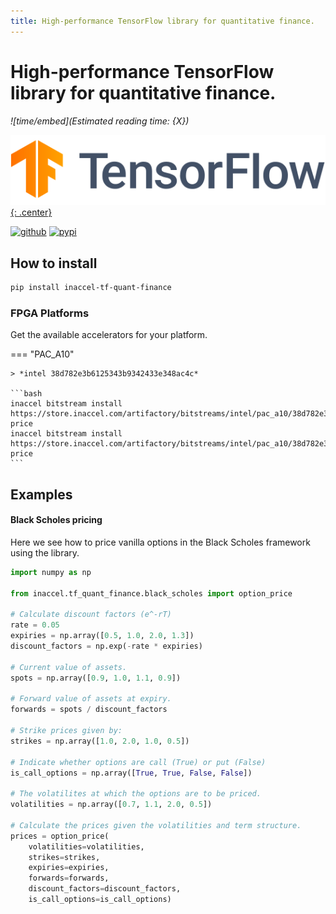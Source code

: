 ```yaml
---
title: High-performance TensorFlow library for quantitative finance.
---
```


# High-performance TensorFlow library for quantitative finance.

*![time/embed](Estimated reading time: {X})*

[![tensorflow](img/tensorflow.png){: .center}](https://tensorflow.org)

[![github](https://img.shields.io/static/v1?logo=GitHub&color=181717&label=GitHub&message=Code&style=for-the-badge)](https://github.com/inaccel/tf-quant-finance)
[![pypi](https://img.shields.io/static/v1?logo=PyPI&color=3775a9&label=PyPI&message=Package&style=for-the-badge)](https://pypi.org/project/inaccel-tf-quant-finance)

## How to install

```bash
pip install inaccel-tf-quant-finance
```

### FPGA Platforms

Get the available accelerators for your platform.

=== "PAC_A10"

	> *intel 38d782e3b6125343b9342433e348ac4c*

	```bash
	inaccel bitstream install https://store.inaccel.com/artifactory/bitstreams/intel/pac_a10/38d782e3b6125343b9342433e348ac4c/com/inaccel/quantitativeFinance/blackScholes/1.0/1binary-price
	inaccel bitstream install https://store.inaccel.com/artifactory/bitstreams/intel/pac_a10/38d782e3b6125343b9342433e348ac4c/com/inaccel/quantitativeFinance/blackScholes/1.0/1option-price
	```

## Examples

#### Black Scholes pricing

Here we see how to price vanilla options in the Black Scholes framework using
the library.

```python
import numpy as np

from inaccel.tf_quant_finance.black_scholes import option_price

# Calculate discount factors (e^-rT)
rate = 0.05
expiries = np.array([0.5, 1.0, 2.0, 1.3])
discount_factors = np.exp(-rate * expiries)

# Current value of assets.
spots = np.array([0.9, 1.0, 1.1, 0.9])

# Forward value of assets at expiry.
forwards = spots / discount_factors

# Strike prices given by:
strikes = np.array([1.0, 2.0, 1.0, 0.5])

# Indicate whether options are call (True) or put (False)
is_call_options = np.array([True, True, False, False])

# The volatilites at which the options are to be priced.
volatilities = np.array([0.7, 1.1, 2.0, 0.5])

# Calculate the prices given the volatilities and term structure.
prices = option_price(
	volatilities=volatilities,
	strikes=strikes,
	expiries=expiries,
	forwards=forwards,
	discount_factors=discount_factors,
	is_call_options=is_call_options)
```
